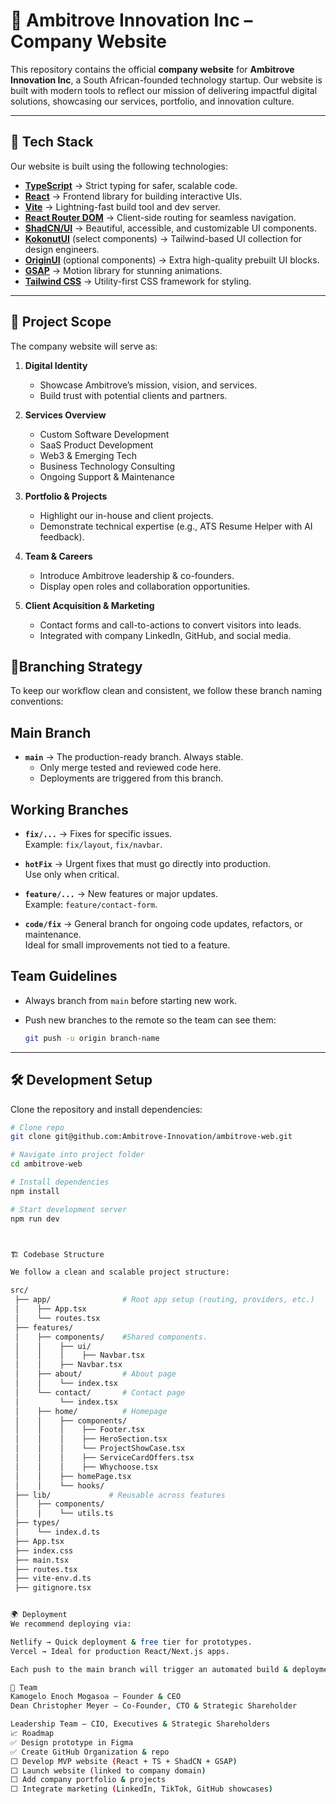 # 🚀 Ambitrove Innovation Inc – Company Website

This repository contains the official **company website** for **Ambitrove Innovation Inc**, a South African-founded technology startup.
Our website is built with modern tools to reflect our mission of delivering impactful digital solutions, showcasing our services, portfolio, and innovation culture.

---

## 📌 Tech Stack

Our website is built using the following technologies:

- **[TypeScript](https://www.typescriptlang.org/)** → Strict typing for safer, scalable code.
- **[React](https://react.dev/)** → Frontend library for building interactive UIs.
- **[Vite](https://vitejs.dev/)** → Lightning-fast build tool and dev server.
- **[React Router DOM](https://reactrouter.com/)** → Client-side routing for seamless navigation.
- **[ShadCN/UI](https://ui.shadcn.com/)** → Beautiful, accessible, and customizable UI components.
- **[KokonutUI](https://kokonutui.com/)** (select components) → Tailwind-based UI collection for design engineers.
- **[OriginUI](https://originui.com/)** (optional components) → Extra high-quality prebuilt UI blocks.
- **[GSAP](https://greensock.com/gsap/)** → Motion library for stunning animations.
- **[Tailwind CSS](https://tailwindcss.com/)** → Utility-first CSS framework for styling.

---

## 🎯 Project Scope

The company website will serve as:

1. **Digital Identity**

   - Showcase Ambitrove’s mission, vision, and services.
   - Build trust with potential clients and partners.

2. **Services Overview**

   - Custom Software Development
   - SaaS Product Development
   - Web3 & Emerging Tech
   - Business Technology Consulting
   - Ongoing Support & Maintenance

3. **Portfolio & Projects**

   - Highlight our in-house and client projects.
   - Demonstrate technical expertise (e.g., ATS Resume Helper with AI feedback).

4. **Team & Careers**

   - Introduce Ambitrove leadership & co-founders.
   - Display open roles and collaboration opportunities.

5. **Client Acquisition & Marketing**
   - Contact forms and call-to-actions to convert visitors into leads.
   - Integrated with company LinkedIn, GitHub, and social media.

## 🌿Branching Strategy

To keep our workflow clean and consistent, we follow these branch naming conventions:

## Main Branch

- **`main`** → The production-ready branch. Always stable.
  - Only merge tested and reviewed code here.
  - Deployments are triggered from this branch.

## Working Branches

- **`fix/...`** → Fixes for specific issues.  
  Example: `fix/layout`, `fix/navbar`.

- **`hotFix`** → Urgent fixes that must go directly into production.  
  Use only when critical.

- **`feature/...`** → New features or major updates.  
  Example: `feature/contact-form`.

- **`code/fix`** → General branch for ongoing code updates, refactors, or maintenance.  
  Ideal for small improvements not tied to a feature.

## Team Guidelines

- Always branch from `main` before starting new work.
- Push new branches to the remote so the team can see them:

  ```bash
  git push -u origin branch-name

  ```

---

## 🛠 Development Setup

Clone the repository and install dependencies:

```bash
# Clone repo
git clone git@github.com:Ambitrove-Innovation/ambitrove-web.git

# Navigate into project folder
cd ambitrove-web

# Install dependencies
npm install

# Start development server
npm run dev



🏗 Codebase Structure

We follow a clean and scalable project structure:

src/
 ├── app/                # Root app setup (routing, providers, etc.)
 │    ├── App.tsx
 │    └── routes.tsx
 ├── features/
 │    ├── components/    #Shared components.
 │    │    ├── ui/
 │    │    │    ├── Navbar.tsx
 │    │    ├── Navbar.tsx
 │    ├── about/         # About page
 │    │    └── index.tsx
 │    └── contact/       # Contact page
 │         └── index.tsx
 │    ├── home/          # Homepage
 │    │    ├── components/
 │    │    │    ├── Footer.tsx
 │    │    │    ├── HeroSection.tsx
 │    │    │    └── ProjectShowCase.tsx
 │    │    │    ├── ServiceCardOffers.tsx
 │    │    │    ├── Whychoose.tsx
 │    │    ├── homePage.tsx
 │    │    └── hooks/
 ├── lib/             # Reusable across features
 │    ├── components/
 │    │    └── utils.ts
 ├── types/
 │    └── index.d.ts
 ├── App.tsx
 ├── index.css
 ├── main.tsx
 ├── routes.tsx
 ├── vite-env.d.ts
 ├── gitignore.tsx


🌍 Deployment
We recommend deploying via:

Netlify → Quick deployment & free tier for prototypes.
Vercel → Ideal for production React/Next.js apps.

Each push to the main branch will trigger an automated build & deployment.

👥 Team
Kamogelo Enoch Mogasoa – Founder & CEO
Dean Christopher Meyer – Co-Founder, CTO & Strategic Shareholder

Leadership Team – CIO, Executives & Strategic Shareholders
📈 Roadmap
✅ Design prototype in Figma
✅ Create GitHub Organization & repo
⬜ Develop MVP website (React + TS + ShadCN + GSAP)
⬜ Launch website (linked to company domain)
⬜ Add company portfolio & projects
⬜ Integrate marketing (LinkedIn, TikTok, GitHub showcases)
```

